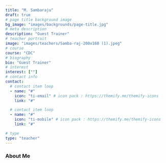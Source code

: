 ```yaml
---
title: "M. Sambaraju"
draft: true
# page title background image
bg_image: "images/backgrounds/page-title.jpg"
# meta description
description: "Guest Trainer"
# teacher portrait
image: "images/teachers/Samba-raj-200x160 (1).jpeg"
# course
course: "CDC"
# biography
bio: "Guest Trainer"
# interest
interest: [""]
# contact info
contact:
  # contact item loop
  - name: "#"
    icon: "ti-email" # icon pack : https://themify.me/themify-icons
    link: "#"

  # contact item loop
  - name: "#"
    icon: "ti-mobile" # icon pack : https://themify.me/themify-icons
    link: "#"

# type
type: "teacher"
---
```


### About Me

